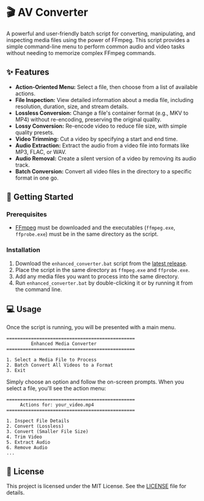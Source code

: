 # 🎬 AV Converter

A powerful and user-friendly batch script for converting, manipulating, and inspecting media files using the power of FFmpeg. This script provides a simple command-line menu to perform common audio and video tasks without needing to memorize complex FFmpeg commands.

## ✨ Features

- **Action-Oriented Menu:** Select a file, then choose from a list of available actions.
- **File Inspection:** View detailed information about a media file, including resolution, duration, size, and stream details.
- **Lossless Conversion:** Change a file's container format (e.g., MKV to MP4) without re-encoding, preserving the original quality.
- **Lossy Conversion:** Re-encode video to reduce file size, with simple quality presets.
- **Video Trimming:** Cut a video by specifying a start and end time.
- **Audio Extraction:** Extract the audio from a video file into formats like MP3, FLAC, or WAV.
- **Audio Removal:** Create a silent version of a video by removing its audio track.
- **Batch Conversion:** Convert all video files in the directory to a specific format in one go.

## 🚀 Getting Started

### Prerequisites

- [FFmpeg](https://ffmpeg.org/download.html) must be downloaded and the executables (`ffmpeg.exe`, `ffprobe.exe`) must be in the same directory as the script.

### Installation

1.  Download the `enhanced_converter.bat` script from the [latest release](https://github.com/hariharen9/av-converter/releases/latest).
2.  Place the script in the same directory as `ffmpeg.exe` and `ffprobe.exe`.
3.  Add any media files you want to process into the same directory.
4.  Run `enhanced_converter.bat` by double-clicking it or by running it from the command line.

## 💻 Usage

Once the script is running, you will be presented with a main menu.

```
===============================================
         Enhanced Media Converter
===============================================

1. Select a Media File to Process
2. Batch Convert All Videos to a Format
3. Exit
```

Simply choose an option and follow the on-screen prompts. When you select a file, you'll see the action menu:

```
===============================================
     Actions for: your_video.mp4
===============================================

1. Inspect File Details
2. Convert (Lossless)
3. Convert (Smaller File Size)
4. Trim Video
5. Extract Audio
6. Remove Audio
...
```

## 📄 License

This project is licensed under the MIT License. See the [LICENSE](LICENSE) file for details.
